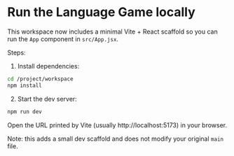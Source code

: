 # Run the Language Game locally

This workspace now includes a minimal Vite + React scaffold so you can run the `App` component in `src/App.jsx`.

Steps:

1. Install dependencies:

```bash
cd /project/workspace
npm install
```

2. Start the dev server:

```bash
npm run dev
```

Open the URL printed by Vite (usually http://localhost:5173) in your browser.

Note: this adds a small dev scaffold and does not modify your original `main` file.
